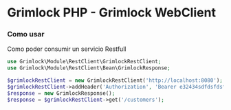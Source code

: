 Grimlock PHP - Grimlock WebClient
======

### Como usar

Como poder consumir un servicio Restfull

```php
use Grimlock\Module\RestClient\GrimlockRestClient;
use Grimlock\Module\RestClient\Bean\GrimlockResponse;

$grimlockRestClient = new GrimlockRestClient('http://localhost:8080');
$grimlockRestClient->addHeader('Authorization', 'Bearer e32434sdfdsfdsfdsf');
$response = new GrimlockResponse();
$response = $grimlockRestClient->get('/customers');


```